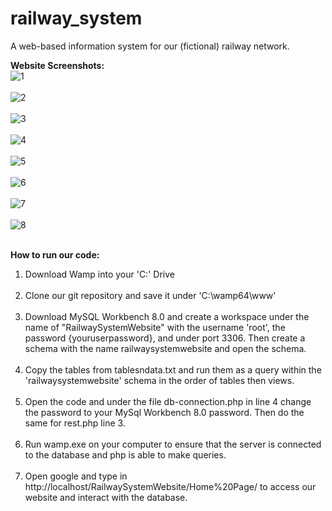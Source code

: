 # railway_system
A web-based information system for our (fictional) railway network.<br>

<b>Website Screenshots:</b><br>
![1](https://github.com/FahadH31/railway-system-website/assets/129327022/b9f4f38d-d7b7-40c1-8f09-f9a8b8d0cf40)<br><br>
![2](https://github.com/FahadH31/railway-system-website/assets/129327022/3774cd13-4d13-47af-819b-cf35fae440c6)<br><br>
![3](https://github.com/FahadH31/railway-system-website/assets/129327022/d49fa8d5-2de8-4cbb-b583-cd594a4d1310)<br><br>
![4](https://github.com/FahadH31/railway-system-website/assets/129327022/53e2fbd1-9ca2-49e2-8505-1e5257b7990f)<br><br>
![5](https://github.com/FahadH31/railway-system-website/assets/129327022/402d90ea-9908-4a24-9ce2-04872458b2e2)<br><br>
![6](https://github.com/FahadH31/railway-system-website/assets/129327022/a8fc1c17-6b5e-4a61-94f5-79ebfcb990f6)<br><br>
![7](https://github.com/FahadH31/railway-system-website/assets/129327022/361bed92-a24e-4da7-a209-4acdfd9af2a8)<br><br>
![8](https://github.com/FahadH31/railway-system-website/assets/129327022/bf07429a-b73f-40a0-996c-20d0052fbfe9)<br><br>

<b>How to run our code:</b>
1. Download Wamp into your 'C:' Drive
<br><br>
2. Clone our git repository and save it under 'C:\wamp64\www\'
<br><br>
3. Download MySQL Workbench 8.0 and create a workspace under the name of "RailwaySystemWebsite" with the username 'root', the password {youruserpassword},
and under port 3306. Then create a schema with the name railwaysystemwebsite and open the schema.
<br><br>
4. Copy the tables from tablesndata.txt and run them as a query within the 'railwaysystemwebsite' schema in the order of tables then views.
<br><br>
5. Open the code and under the file db-connection.php in line 4 change the password to your MySql Workbench 8.0 password. Then do the same for rest.php line 3.
<br><br>
6. Run wamp.exe on your computer to ensure that the server is connected to the database and php is able to make queries.
<br><br>
7. Open google and type in http://localhost/RailwaySystemWebsite/Home%20Page/ to access our website and interact with the database.
<br><br>
